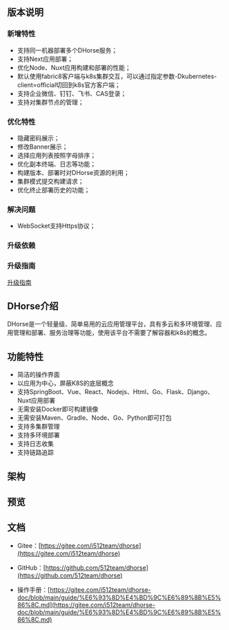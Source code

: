 ## 版本说明

### 新增特性
* 支持同一机器部署多个DHorse服务；
* 支持Next应用部署；
* 优化Node、Nuxt应用构建和部署的性能；
* 默认使用fabric8客户端与k8s集群交互，可以通过指定参数-Dkubernetes-client=official切回到k8s官方客户端；
* 支持企业微信、钉钉、飞书、CAS登录；
* 支持对集群节点的管理；

### 优化特性
* 隐藏密码展示；
* 修改Banner展示；
* 选择应用列表按照字母排序；
* 优化副本终端、日志等功能；
* 构建版本、部署时对DHorse资源的利用；
* 集群模式提交构建请求；
* 优化终止部署历史的功能；

### 解决问题
* WebSocket支持Https协议；

### 升级依赖


### 升级指南
[升级指南](https://gitee.com/i512team/dhorse-doc/blob/main/upgrade/v1.5.0/%E5%8D%87%E7%BA%A7%E6%8C%87%E5%8D%97.md)

## DHorse介绍
DHorse是一个轻量级、简单易用的云应用管理平台，具有多云和多环境管理、应用管理和部署、服务治理等功能，使用该平台不需要了解容器和k8s的概念。

## 功能特性
* 简洁的操作界面
* 以应用为中心，屏蔽K8S的底层概念
* 支持SpringBoot、Vue、React、Nodejs、Html、Go、Flask、Django、Nuxt应用部署
* 无需安装Docker即可构建镜像
* 无需安装Maven、Gradle、Node、Go、Python即可打包
* 支持多集群管理
* 支持多环境部署
* 支持日志收集
* 支持链路追踪

## 架构


## 预览


## 文档

* Gitee：[https://gitee.com/i512team/dhorse](https://gitee.com/i512team/dhorse)

* GitHub：[https://github.com/512team/dhorse](https://github.com/512team/dhorse)

* 操作手册：[https://gitee.com/i512team/dhorse-doc/blob/main/guide/%E6%93%8D%E4%BD%9C%E6%89%8B%E5%86%8C.md](https://gitee.com/i512team/dhorse-doc/blob/main/guide/%E6%93%8D%E4%BD%9C%E6%89%8B%E5%86%8C.md)